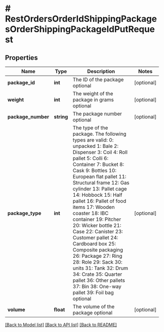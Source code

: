 # # RestOrdersOrderIdShippingPackagesOrderShippingPackageIdPutRequest

## Properties

Name | Type | Description | Notes
------------ | ------------- | ------------- | -------------
**package_id** | **int** | The ID of the package optional | [optional]
**weight** | **int** | The weight of the package in grams optional | [optional]
**package_number** | **string** | The package number optional | [optional]
**package_type** | **int** | The type of the package. The following types are valid:  0: unpacked 1: Bale 2: Dispenser 3: Coil 4: Roll pallet 5: Colli 6: Container 7: Bucket 8: Cask 9: Bottles 10: European flat pallet 11: Structural frame 12: Gas cylinder 13: Pallet cage 14: Hobbock 15: Half pallet 16: Pallet of food items 17: Wooden coaster 18: IBC container 19: Pitcher 20: Wicker bottle 21: Case 22: Canister 23: Customer pallet 24: Cardboard box 25: Composite packaging 26: Package 27: Ring 28: Role 29: Sack 30: units 31: Tank 32: Drum 34: Crate 35: Quarter pallet 36: Other pallets 37: Bin 38: One-way pallet 39: Foil bag  optional | [optional]
**volume** | **float** | The volume of the package optional | [optional]

[[Back to Model list]](../../README.md#models) [[Back to API list]](../../README.md#endpoints) [[Back to README]](../../README.md)
